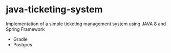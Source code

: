 # java-ticketing-system

Implementation of a simple ticketing management system using JAVA 8 and Spring Framework
  - Gradle
  - Postgres
